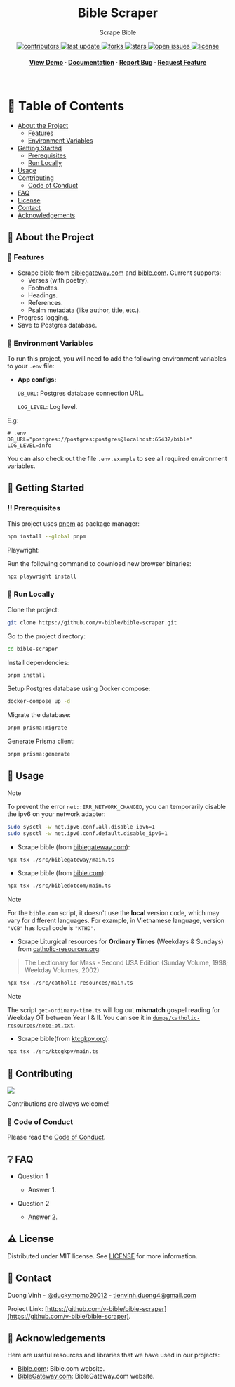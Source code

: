 <div align="center">

  <h1>Bible Scraper</h1>

  <p>
    Scrape Bible
  </p>

<!-- Badges -->
<p>
  <a href="https://github.com/v-bible/bible-scraper/graphs/contributors">
    <img src="https://img.shields.io/github/contributors/v-bible/bible-scraper" alt="contributors" />
  </a>
  <a href="">
    <img src="https://img.shields.io/github/last-commit/v-bible/bible-scraper" alt="last update" />
  </a>
  <a href="https://github.com/v-bible/bible-scraper/network/members">
    <img src="https://img.shields.io/github/forks/v-bible/bible-scraper" alt="forks" />
  </a>
  <a href="https://github.com/v-bible/bible-scraper/stargazers">
    <img src="https://img.shields.io/github/stars/v-bible/bible-scraper" alt="stars" />
  </a>
  <a href="https://github.com/v-bible/bible-scraper/issues/">
    <img src="https://img.shields.io/github/issues/v-bible/bible-scraper" alt="open issues" />
  </a>
  <a href="https://github.com/v-bible/bible-scraper/blob/main/LICENSE">
    <img src="https://img.shields.io/github/license/v-bible/bible-scraper.svg" alt="license" />
  </a>
</p>

<h4>
    <a href="https://github.com/v-bible/bible-scraper/">View Demo</a>
  <span> · </span>
    <a href="https://github.com/v-bible/bible-scraper">Documentation</a>
  <span> · </span>
    <a href="https://github.com/v-bible/bible-scraper/issues/">Report Bug</a>
  <span> · </span>
    <a href="https://github.com/v-bible/bible-scraper/issues/">Request Feature</a>
  </h4>
</div>

<br />

<!-- Table of Contents -->

# :notebook_with_decorative_cover: Table of Contents

- [About the Project](#star2-about-the-project)
  - [Features](#dart-features)
  - [Environment Variables](#key-environment-variables)
- [Getting Started](#toolbox-getting-started)
  - [Prerequisites](#bangbang-prerequisites)
  - [Run Locally](#running-run-locally)
- [Usage](#eyes-usage)
- [Contributing](#wave-contributing)
  - [Code of Conduct](#scroll-code-of-conduct)
- [FAQ](#grey_question-faq)
- [License](#warning-license)
- [Contact](#handshake-contact)
- [Acknowledgements](#gem-acknowledgements)

<!-- About the Project -->

## :star2: About the Project

<!-- Features -->

### :dart: Features

- Scrape bible from [biblegateway.com](https://www.biblegateway.com/) and
  [bible.com](https://www.bible.com/). Current supports:
  - Verses (with poetry).
  - Footnotes.
  - Headings.
  - References.
  - Psalm metadata (like author, title, etc.).
- Progress logging.
- Save to Postgres database.

<!-- Env Variables -->

### :key: Environment Variables

To run this project, you will need to add the following environment variables to
your `.env` file:

- **App configs:**

  `DB_URL`: Postgres database connection URL.

  `LOG_LEVEL`: Log level.

E.g:

```
# .env
DB_URL="postgres://postgres:postgres@localhost:65432/bible"
LOG_LEVEL=info
```

You can also check out the file `.env.example` to see all required environment
variables.

<!-- Getting Started -->

## :toolbox: Getting Started

<!-- Prerequisites -->

### :bangbang: Prerequisites

This project uses [pnpm](https://pnpm.io/) as package manager:

```bash
npm install --global pnpm
```

Playwright:

Run the following command to download new browser binaries:

```bash
npx playwright install
```

<!-- Run Locally -->

### :running: Run Locally

Clone the project:

```bash
git clone https://github.com/v-bible/bible-scraper.git
```

Go to the project directory:

```bash
cd bible-scraper
```

Install dependencies:

```bash
pnpm install
```

Setup Postgres database using Docker compose:

```bash
docker-compose up -d
```

Migrate the database:

```bash
pnpm prisma:migrate
```

Generate Prisma client:

```bash
pnpm prisma:generate
```

<!-- Usage -->

## :eyes: Usage

> [!NOTE]
> To prevent the error `net::ERR_NETWORK_CHANGED`, you can temporarily disable
> the ipv6 on your network adapter:
>
> ```bash
> sudo sysctl -w net.ipv6.conf.all.disable_ipv6=1
> sudo sysctl -w net.ipv6.conf.default.disable_ipv6=1
> ```

- Scrape bible (from [biblegateway.com](https://www.biblegateway.com/)):

```bash
npx tsx ./src/biblegateway/main.ts
```

- Scrape bible (from [bible.com](https://www.bible.com/)):

```bash
npx tsx ./src/bibledotcom/main.ts
```

> [!NOTE]
> For the `bible.com` script, it doesn't use the **local** version code, which
> may vary for different languages. For example, in Vietnamese language, version
> `"VCB"` has local code is `"KTHD"`.

- Scrape Liturgical resources for **Ordinary Times** (Weekdays & Sundays) from
  [catholic-resources.org](https://catholic-resources.org/):

> The Lectionary for Mass - Second USA Edition
> (Sunday Volume, 1998; Weekday Volumes, 2002)

```bash
npx tsx ./src/catholic-resources/main.ts
```

> [!NOTE]
> The script `get-ordinary-time.ts` will log out **mismatch** gospel reading for
> Weekday OT between Year I & II. You can see it in
> [`dumps/catholic-resources/note-ot.txt`](./dumps/catholic-resources/note-ot.txt).

- Scrape bible(from [ktcgkpv.org](https://ktcgkpv.org/bible?version=1)):

```bash
npx tsx ./src/ktcgkpv/main.ts
```

<!-- Contributing -->

## :wave: Contributing

<a href="https://github.com/v-bible/bible-scraper/graphs/contributors">
  <img src="https://contrib.rocks/image?repo=v-bible/bible-scraper" />
</a>

Contributions are always welcome!

<!-- Code of Conduct -->

### :scroll: Code of Conduct

Please read the [Code of Conduct](https://github.com/v-bible/bible-scraper/blob/main/CODE_OF_CONDUCT.md).

<!-- FAQ -->

## :grey_question: FAQ

- Question 1

  - Answer 1.

- Question 2

  - Answer 2.

<!-- License -->

## :warning: License

Distributed under MIT license. See
[LICENSE](https://github.com/v-bible/bible-scraper/blob/main/LICENSE)
for more information.

<!-- Contact -->

## :handshake: Contact

Duong Vinh - [@duckymomo20012](https://twitter.com/duckymomo20012) -
tienvinh.duong4@gmail.com

Project Link: [https://github.com/v-bible/bible-scraper](https://github.com/v-bible/bible-scraper).

<!-- Acknowledgments -->

## :gem: Acknowledgements

Here are useful resources and libraries that we have used in our projects:

- [Bible.com](https://www.bible.com/): Bible.com website.
- [BibleGateway.com](https://www.biblegateway.com/): BibleGateway.com website.
